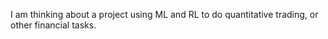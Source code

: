 I am thinking about a project using ML and RL to do quantitative trading, or other financial tasks.
